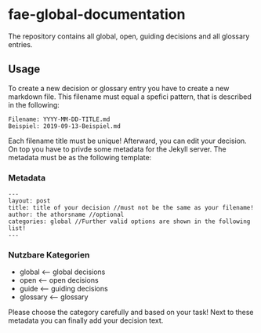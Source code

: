 # fae-global-documentation
The repository contains all global, open, guiding decisions and all glossary entries.

## Usage
To create a new decision or glossary entry you have to create a new markdown file. This filename must equal a spefici pattern, that is described in the following:

```
Filename: YYYY-MM-DD-TITLE.md
Beispiel: 2019-09-13-Beispiel.md
```
Each filename title must be unique!
Afterward, you can edit your decision. On top you have to privde some metadata for the Jekyll server.
The metadata must be as the following template: 

### Metadata
```
---
layout: post
title: title of your decision //must not be the same as your filename!
author: the athorsname //optional
categories: global //Further valid options are shown in the following list!
---
```


### Nutzbare Kategorien
 - global <-- global decisions
 - open <-- open decisions
 - guide <-- guiding decisions
 - glossary <-- glossary

Please choose the category carefully and based on your task!
Next to these metadata you can finally add your decision text.

